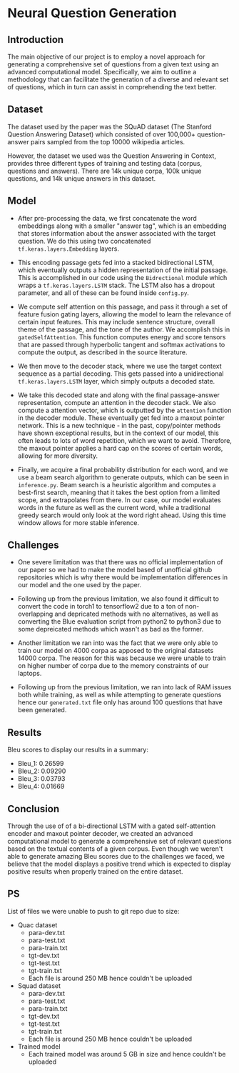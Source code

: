 # Neural Question Generation

## Introduction

The main objective of our project is to employ a novel approach for generating a comprehensive set of questions from a given text using an advanced computational model. Specifically, we aim to outline a methodology that can facilitate the generation of a diverse and relevant set of questions, which in turn can assist in comprehending the text better.

## Dataset

The dataset used by the paper was the SQuAD dataset (The Stanford Question Answering Dataset) which consisted of over 100,000+ question-answer pairs sampled from the top 10000 wikipedia articles.

However, the dataset we used was the Question Answering in Context, provides three different types of training and testing data (corpus, questions and answers). There are 14k unique corpa, 100k unique questions, and 14k unique answers in this dataset.

## Model

- After pre-processing the data, we first concatenate the word embeddings along with a smaller "answer tag", which is an embedding that stores information about the answer associated with the target question. We do this using two concatenated $\texttt{tf.keras.layers.Embedding}$ layers.

- This encoding passage gets fed into a stacked bidirectional LSTM, which eventually outputs a hidden representation of the initial passage. This is accomplished in our code using the $\texttt{Bidrectional}$ module which wraps a $\texttt{tf.keras.layers.LSTM}$ stack. The LSTM also has a dropout parameter, and all of these can be found inside $\texttt{config.py}$.

- We compute self attention on this passage, and pass it through a set of feature fusion gating layers, allowing the model to learn the relevance of certain input features. This may include sentence structure, overall theme of the passage, and the tone of the author. We accomplish this in $\texttt{gatedSelfAttention}$. This function computes energy and score tensors that are passed through hyperbolic tangent and softmax activations to compute the output, as described in the source literature.

- We then move to the decoder stack, where we use the target context sequence as a partial decoding. This gets passed into a unidirectional $\texttt{tf.keras.layers.LSTM}$ layer, which simply outputs a decoded state.

- We take this decoded state and along with the final passage-answer representation, compute an attention in the decoder stack. We also compute a attention vector, which is outputted by the $\texttt{attention}$ function in the decoder module. These eventually get fed into a maxout pointer network. This is a new technique - in the past, copy/pointer methods have shown exceptional results, but in the context of our model, this often leads to lots of word repetition, which we want to avoid. Therefore, the maxout pointer applies a hard cap on the scores of certain words, allowing for more diversity. 

- Finally, we acquire a final probability distribution for each word, and we use a beam search algorithm to generate outputs, which can be seen in $\texttt{inference.py}$. Beam search is a heuristic algorithm and computes a best-first search, meaning that it takes the best option from a limited scope, and extrapolates from there. In our case, our model evaluates words in the future as well as the current word, while a traditional greedy search would only look at the word right ahead. Using this time window allows for more stable inference.

## Challenges

- One severe limitation was that there was no official implementation of our paper so we had to make the model based of unofficial github repositories which is why there would be implementation differences in our model and the one used by the paper.

- Following up from the previous limitation, we also found it difficult to convert the code in torch1 to tensorflow2 due to a ton of non-overlapping and depricated methods with no alternatives, as well as converting the Blue evaluation script from python2 to python3 due to some depreicated methods which wasn't as bad as the former.

- Another limitation we ran into was the fact that we were only able to train our model on 4000 corpa as apposed to the original datasets 14000 corpa. The reason for this was because we were unable to train on higher number of corpa due to the memory constraints of our laptops.

- Following up from the previous limitation, we ran into lack of RAM issues both while training, as well as while attempting to generate questions hence our $\texttt{generated.txt}$ file only has around 100 questions that have been generated.

## Results

Bleu scores to display our results in a summary:

- Bleu_1: 0.26599
- Bleu_2: 0.09290
- Bleu_3: 0.03793
- Bleu_4: 0.01669

## Conclusion

Through the use of of a bi-directional LSTM with a gated self-attention encoder and maxout pointer decoder, we created an advanced computational model to generate a comprehensive set of relevant questions based on the textual contents of a given corpus. Even though we weren't able to generate amazing Bleu scores due to the challenges we faced, we believe that the model displays a positive trend which is expected to display positive results when properly trained on the entire dataset.

## PS

List of files we were unable to push to git repo due to size:
- Quac dataset
    - para-dev.txt
    - para-test.txt
    - para-train.txt
    - tgt-dev.txt
    - tgt-test.txt
    - tgt-train.txt
    - Each file is around 250 MB hence couldn't be uploaded
- Squad dataset
    - para-dev.txt
    - para-test.txt
    - para-train.txt
    - tgt-dev.txt
    - tgt-test.txt
    - tgt-train.txt
    - Each file is around 250 MB hence couldn't be uploaded
- Trained model
    - Each trained model was around 5 GB in size and hence couldn't be uploaded 